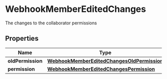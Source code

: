 

# WebhookMemberEditedChanges

The changes to the collaborator permissions

## Properties

| Name | Type | Description | Notes |
|------------ | ------------- | ------------- | -------------|
|**oldPermission** | [**WebhookMemberEditedChangesOldPermission**](WebhookMemberEditedChangesOldPermission.md) |  |  [optional] |
|**permission** | [**WebhookMemberEditedChangesPermission**](WebhookMemberEditedChangesPermission.md) |  |  [optional] |



